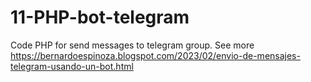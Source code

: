 # 11-PHP-bot-telegram
Code PHP for send messages to telegram group.
See more https://bernardoespinoza.blogspot.com/2023/02/envio-de-mensajes-telegram-usando-un-bot.html
